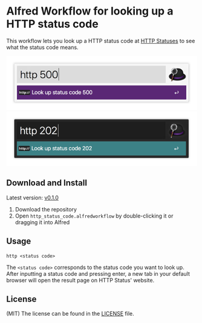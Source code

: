 # Alfred Workflow for looking up a HTTP status code
This workflow lets you look up a HTTP status code at [HTTP
Statuses](https://httpstatuses.com/) to see what the status code means.

![Alfred interface with light theme](include/search-example-light.png)
![Alfred interface with dark theme](include/search-example-dark.png)

## Download and Install
Latest version:
[v0.1.0](https://github.com/simeg/alfred-workflow-http-status-code/archive/master.zip)

1. Download the repository
2. Open `http_status_code.alfredworkflow` by double-clicking it or dragging it
   into Alfred

## Usage
```
http <status code>
```
The `<status code>` corresponds to the status code you want to look up. After
inputting a status code and pressing enter, a new tab in your default browser
will open the result page on HTTP Status' website.

## License
(MIT) The license can be found in the [LICENSE](LICENSE.md) file.
